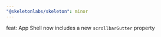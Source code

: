 ```yaml
---
"@skeletonlabs/skeleton": minor
---
```


feat: App Shell now includes a new `scrollbarGutter` property
